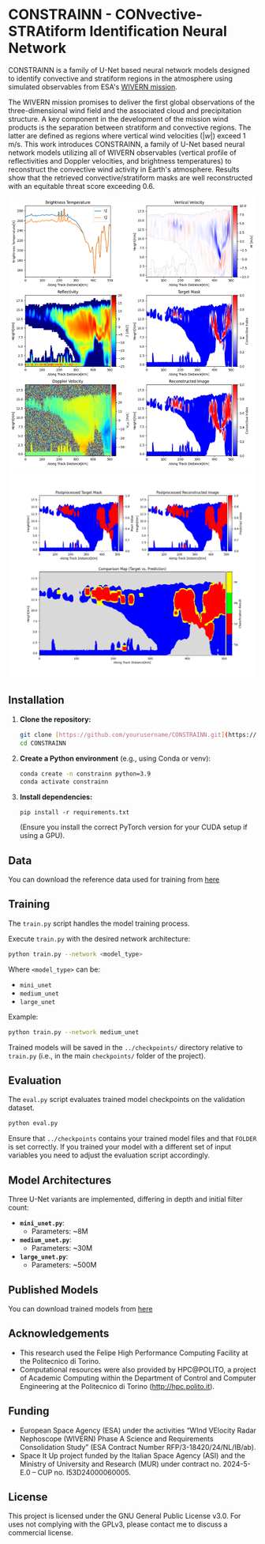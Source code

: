 # CONSTRAINN - CONvective-STRAtiform Identification Neural Network

CONSTRAINN is a family of U-Net based neural network models designed to identify convective and stratiform regions in the atmosphere using simulated observables from ESA's [WIVERN mission](https://wivern.polito.it/).


The WIVERN mission promises to deliver the first global observations of the three-dimensional wind field and the associated cloud and precipitation structure. A key component in the development of the mission wind products is the separation between stratiform and convective regions. The latter are defined as regions where vertical wind velocities ($|w|$) exceed $1 \, \text{m/s}$. This work introduces CONSTRAINN, a family of U-Net based neural network models utilizing all of WIVERN observables (vertical profile of reflectivities and Doppler velocities, and brightness temperatures) to reconstruct the convective wind activity in Earth's atmosphere. Results show that the retrieved convective/stratiform masks are well reconstructed with an equitable threat score exceeding 0.6.

![pic1](./pics/pic1.png)
![pic2](./pics/pic2.png)



## Installation

1.  **Clone the repository:**
    ```bash
    git clone [https://github.com/yourusername/CONSTRAINN.git](https://github.com/yourusername/CONSTRAINN.git)
    cd CONSTRAINN
    ```

2.  **Create a Python environment** (e.g., using Conda or venv):
    ```bash
    conda create -n constrainn python=3.9
    conda activate constrainn
    ```

3.  **Install dependencies:**

    ```
    pip install -r requirements.txt
    ```

    (Ensure you install the correct PyTorch version for your CUDA setup if using a GPU).

## Data

You can download the reference data used for training from [here](https://huggingface.co/datasets/H4R/WRF-WIVERN-MILTON-THOMPSON-1617-FILTERED-CONTINUOUS-MASK/tree/main)

## Training

The `train.py` script handles the model training process.

Execute `train.py` with the desired network architecture:
```bash
python train.py --network <model_type>
```
Where `<model_type>` can be:
* `mini_unet`
* `medium_unet`
* `large_unet`

Example:
```bash
python train.py --network medium_unet
```
Trained models will be saved in the `../checkpoints/` directory relative to `train.py` (i.e., in the main `checkpoints/` folder of the project).

## Evaluation

The `eval.py` script evaluates trained model checkpoints on the validation dataset.

```bash
python eval.py
```
Ensure that `../checkpoints` contains your trained model files and that `FOLDER` is set correctly. If you trained your model with a different set of input variables you need to adjust the evaluation script accordingly.

## Model Architectures

Three U-Net variants are implemented, differing in depth and initial filter count:

* **`mini_unet.py`**:
    * Parameters: ~8M
* **`medium_unet.py`**:
    * Parameters: ~30M
* **`large_unet.py`**:
    * Parameters: ~500M

## Published Models
You can download trained models from [here](https://huggingface.co/H4R/CONSTRAINN-models/tree/main)


## Acknowledgements
* This research used the Felipe High Performance Computing Facility at the Politecnico di Torino.
* Computational resources were also provided by HPC@POLITO, a project of Academic Computing within the Department of Control and Computer Engineering at the Politecnico di Torino (http://hpc.polito.it).

## Funding
* European Space Agency (ESA) under the activities “WInd VElocity Radar Nephoscope (WIVERN) Phase A Science and Requirements Consolidation Study” (ESA Contract Number RFP/3-18420/24/NL/IB/ab).
* Space It Up project funded by the Italian Space Agency (ASI) and the Ministry of University and Research (MUR) under contract no. 2024-5-E.0 – CUP no. I53D24000060005.

## License
This project is licensed under the GNU General Public License v3.0. For uses not complying with the GPLv3, please contact me to discuss a commercial license.

